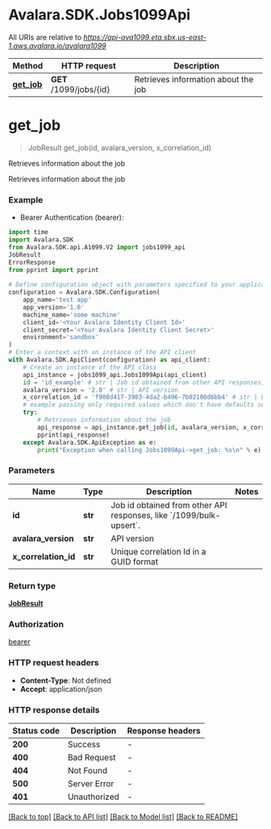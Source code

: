 # Avalara.SDK.Jobs1099Api

All URIs are relative to *https://api-ava1099.eta.sbx.us-east-1.aws.avalara.io/avalara1099*

Method | HTTP request | Description
------------- | ------------- | -------------
[**get_job**](Jobs1099Api.md#get_job) | **GET** /1099/jobs/{id} | Retrieves information about the job


# **get_job**
> JobResult get_job(id, avalara_version, x_correlation_id)

Retrieves information about the job

Retrieves information about the job

### Example

* Bearer Authentication (bearer):

```python
import time
import Avalara.SDK
from Avalara.SDK.api.A1099.V2 import jobs1099_api
JobResult
ErrorResponse
from pprint import pprint
    
# Define configuration object with parameters specified to your application.
configuration = Avalara.SDK.Configuration(
    app_name='test app'
    app_version='1.0'
    machine_name='some machine'
    client_id='<Your Avalara Identity Client Id>'
    client_secret='<Your Avalara Identity Client Secret>'
    environment='sandbox'
)
# Enter a context with an instance of the API client
with Avalara.SDK.ApiClient(configuration) as api_client:
    # Create an instance of the API class
    api_instance = jobs1099_api.Jobs1099Api(api_client)
    id = 'id_example' # str | Job id obtained from other API responses, like `/1099/bulk-upsert`.
    avalara_version = '2.0' # str | API version
    x_correlation_id = 'f908d417-3983-4da2-b496-7b02100d6bb4' # str | Unique correlation Id in a GUID format
    # example passing only required values which don't have defaults set
    try:
        # Retrieves information about the job
        api_response = api_instance.get_job(id, avalara_version, x_correlation_id)
        pprint(api_response)
    except Avalara.SDK.ApiException as e:
        print("Exception when calling Jobs1099Api->get_job: %s\n" % e)
```

### Parameters

Name | Type | Description  | Notes
------------- | ------------- | ------------- | -------------
 **id** | **str**| Job id obtained from other API responses, like &#x60;/1099/bulk-upsert&#x60;. |
 **avalara_version** | **str**| API version |
 **x_correlation_id** | **str**| Unique correlation Id in a GUID format |

### Return type

[**JobResult**](JobResult.md)

### Authorization

[bearer](../README.md#bearer)

### HTTP request headers

 - **Content-Type**: Not defined
 - **Accept**: application/json


### HTTP response details

| Status code | Description | Response headers |
|-------------|-------------|------------------|
**200** | Success |  -  |
**400** | Bad Request |  -  |
**404** | Not Found |  -  |
**500** | Server Error |  -  |
**401** | Unauthorized |  -  |

[[Back to top]](#) [[Back to API list]](../../../README.md#documentation-for-api-endpoints) [[Back to Model list]](../../../README.md#documentation-for-models) [[Back to README]](../../../README.md)

